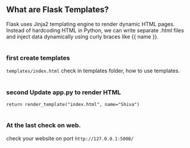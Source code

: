 ## What are Flask Templates?
Flask uses Jinja2 templating engine to render dynamic HTML pages.
Instead of hardcoding HTML in Python, we can write separate .html files and inject data dynamically using curly braces like {{ name }}.
#
### first create templates
 
` templates/index.html `
check in templates folder,
how to use templates.
#
### second Update app.py to render HTML
` return render_template("index.html", name="Shiva") `
#
### At the last check on web.
check your website on port `http://127.0.0.1:5000/`
#